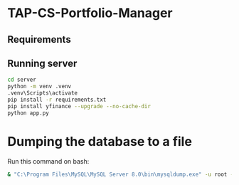 # TAP-CS-Portfolio-Manager

## Requirements

## Running server
```bash
cd server
python -m venv .venv
.venv\Scripts\activate
pip install -r requirements.txt
pip install yfinance --upgrade --no-cache-dir
python app.py
```


# Dumping the database to a file
Run this command on bash:
```bash
& "C:\Program Files\MySQL\MySQL Server 8.0\bin\mysqldump.exe" -u root -p bygDB > latest_dump.sql

```
